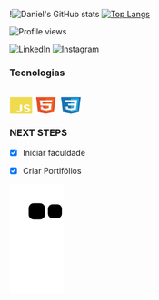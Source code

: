 
<div align="left">



!![Daniel's GitHub stats](https://github-readme-stats.vercel.app/api?username=Daniel-Oliveira-S&theme=dark&show_icons=true)
[![Top Langs](https://github-readme-stats.vercel.app/api/top-langs/?username=Daniel-Oliveira-S&layout=compact)](https://github.com/Daniel-Oliveira-S/github-readme-stats)
</div>

<p align="left"> <img src="https://komarev.com/ghpvc/?username=Daniel-Oliveira-S&color=yellow" alt="Profile views" /> </p>

[![LinkedIn](https://img.shields.io/badge/LinkedIn-0077B5?style=for-the-badge&logo=linkedin&logoColor=white)](https://www.linkedin.com/in/daniel-de-oliveira-souza-a39b5b220/)
[![Instagram](https://img.shields.io/badge/Instagram-E4405F?style=for-the-badge&logo=instagram&logoColor=white)](https://www.instagram.com/danielsons.jsx/)

  <h3>
  Tecnologias
  </h3>

<div style="display: inline_block"><br>
  <img align="center" alt="JS" height="30" width="40" src="https://raw.githubusercontent.com/devicons/devicon/master/icons/javascript/javascript-plain.svg">
  <img align="center" alt="HTML" height="30" width="40" src="https://raw.githubusercontent.com/devicons/devicon/master/icons/html5/html5-original.svg">
  <img align="center" alt="CSS" height="30" width="40" src="https://raw.githubusercontent.com/devicons/devicon/master/icons/css3/css3-original.svg"
</div>
  
### NEXT STEPS
- [x] Iniciar faculdade
- [x] Criar Portifólios



![Snake Animation](https://github.com/rafaballerini/rafaballerini/blob/output/github-contribution-grid-snake.svg)
